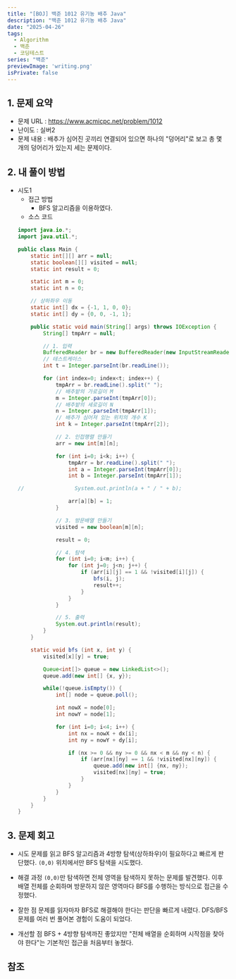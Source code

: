 ```yaml
---
title: "[BOJ] 백준 1012 유기농 배추 Java"
description: "백준 1012 유기농 배추 Java"
date: "2025-04-26"
tags:
  - Algorithm
  - 백준
  - 코딩테스트
series: "백준"
previewImage: 'writing.png'
isPrivate: false
---
```


## 1. 문제 요약
+ 문제 URL : https://www.acmicpc.net/problem/1012
+ 난이도 : 실버2 
+ 문제 내용 : 배추가 심어진 곳끼리 연결되어 있으면 하나의 "덩어리"로 보고 총 몇 개의 덩어리가 있는지 세는 문제이다.

## 2. 내 풀이 방법
+ 시도1
    + 접근 방법
        + BFS 알고리즘을 이용하였다.
    + 소스 코드
    ```java
    import java.io.*;
    import java.util.*;

    public class Main {
        static int[][] arr = null;
        static boolean[][] visited = null;
        static int result = 0;

        static int m = 0;
        static int n = 0;

        // 상하좌우 이동
        static int[] dx = {-1, 1, 0, 0};
        static int[] dy = {0, 0, -1, 1};

        public static void main(String[] args) throws IOException {
            String[] tmpArr = null;

            // 1. 입력
            BufferedReader br = new BufferedReader(new InputStreamReader(System.in));
            // 테스트케이스
            int t = Integer.parseInt(br.readLine());

            for (int index=0; index<t; index++) {
                tmpArr = br.readLine().split(" ");
                // 배추밭의 가로길이 M
                m = Integer.parseInt(tmpArr[0]);
                // 배추밭의 세로길이 N
                n = Integer.parseInt(tmpArr[1]);
                // 배추가 심어져 있는 위치의 개수 K
                int k = Integer.parseInt(tmpArr[2]);

                // 2. 인접행렬 만들기
                arr = new int[m][n];

                for (int i=0; i<k; i++) {
                    tmpArr = br.readLine().split(" ");
                    int a = Integer.parseInt(tmpArr[0]);
                    int b = Integer.parseInt(tmpArr[1]);

    //                System.out.println(a + " / " + b);

                    arr[a][b] = 1;
                }

                // 3. 방문배열 만들기
                visited = new boolean[m][n];

                result = 0;

                // 4. 탐색
                for (int i=0; i<m; i++) {
                    for (int j=0; j<n; j++) {
                        if (arr[i][j] == 1 && !visited[i][j]) {
                            bfs(i, j);
                            result++;
                        }
                    }
                }

                // 5. 출력
                System.out.println(result);
            }
        }

        static void bfs (int x, int y) {
            visited[x][y] = true;

            Queue<int[]> queue = new LinkedList<>();
            queue.add(new int[] {x, y});

            while(!queue.isEmpty()) {
                int[] node = queue.poll();

                int nowX = node[0];
                int nowY = node[1];

                for (int i=0; i<4; i++) {
                    int nx = nowX + dx[i];
                    int ny = nowY + dy[i];

                    if (nx >= 0 && ny >= 0 && nx < m && ny < n) {
                        if (arr[nx][ny] == 1 && !visited[nx][ny]) {
                            queue.add(new int[] {nx, ny});
                            visited[nx][ny] = true;
                        }
                    }
                }
            }
        }
    }
    ``` 

## 3. 문제 회고
+ 시도
문제를 읽고 BFS 알고리즘과 4방향 탐색(상하좌우)이 필요하다고 빠르게 판단했다.
`(0,0)` 위치에서만 BFS 탐색을 시도했다.

+ 해결 과정
`(0,0)`만 탐색하면 전체 영역을 탐색하지 못하는 문제를 발견했다.
이후 배열 전체를 순회하며 방문하지 않은 영역마다 BFS를 수행하는 방식으로 접근을 수정했다.

+ 잘한 점
문제를 읽자마자 BFS로 해결해야 한다는 판단을 빠르게 내렸다.
DFS/BFS 문제를 여러 번 풀어본 경험이 도움이 되었다.

+ 개선할 점
BFS + 4방향 탐색까진 좋았지만 "전체 배열을 순회하며 시작점을 찾아야 한다"는 기본적인 접근을 처음부터 놓쳤다.

## 참조